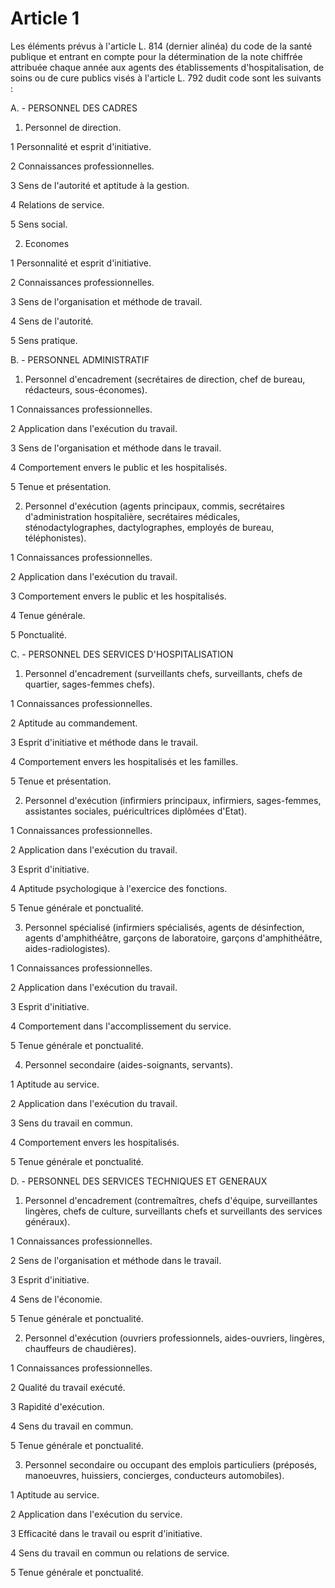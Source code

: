 # Article 1

Les éléments prévus à l'article L. 814 (dernier alinéa) du code de la santé publique et entrant en compte pour la détermination de la note chiffrée attribuée chaque année aux agents des établissements d'hospitalisation, de soins ou de cure publics visés à l'article L. 792 dudit code sont les suivants :

A. - PERSONNEL DES CADRES

1) Personnel de direction.

1 Personnalité et esprit d'initiative.

2 Connaissances professionnelles.

3 Sens de l'autorité et aptitude à la gestion.

4 Relations de service.

5 Sens social.

2) Economes

1 Personnalité et esprit d'initiative.

2 Connaissances professionnelles.

3 Sens de l'organisation et méthode de travail.

4 Sens de l'autorité.

5 Sens pratique.

B. - PERSONNEL ADMINISTRATIF

1) Personnel d'encadrement (secrétaires de direction, chef de bureau, rédacteurs, sous-économes).

1 Connaissances professionnelles.

2 Application dans l'exécution du travail.

3 Sens de l'organisation et méthode dans le travail.

4 Comportement envers le public et les hospitalisés.

5 Tenue et présentation.

2) Personnel d'exécution (agents principaux, commis, secrétaires d'administration hospitalière, secrétaires médicales, sténodactylographes, dactylographes, employés de bureau, téléphonistes).

1 Connaissances professionnelles.

2 Application dans l'exécution du travail.

3 Comportement envers le public et les hospitalisés.

4 Tenue générale.

5 Ponctualité.

C. - PERSONNEL DES SERVICES D'HOSPITALISATION

1) Personnel d'encadrement (surveillants chefs, surveillants, chefs de quartier, sages-femmes chefs).

1 Connaissances professionnelles.

2 Aptitude au commandement.

3 Esprit d'initiative et méthode dans le travail.

4 Comportement envers les hospitalisés et les familles.

5 Tenue et présentation.

2) Personnel d'exécution (infirmiers principaux, infirmiers, sages-femmes, assistantes sociales, puéricultrices diplômées d'Etat).

1 Connaissances professionnelles.

2 Application dans l'exécution du travail.

3 Esprit d'initiative.

4 Aptitude psychologique à l'exercice des fonctions.

5 Tenue générale et ponctualité.

3) Personnel spécialisé (infirmiers spécialisés, agents de désinfection, agents d'amphithéâtre, garçons de laboratoire, garçons d'amphithéâtre, aides-radiologistes).

1 Connaissances professionnelles.

2 Application dans l'exécution du travail.

3 Esprit d'initiative.

4 Comportement dans l'accomplissement du service.

5 Tenue générale et ponctualité.

4) Personnel secondaire (aides-soignants, servants).

1 Aptitude au service.

2 Application dans l'exécution du travail.

3 Sens du travail en commun.

4 Comportement envers les hospitalisés.

5 Tenue générale et ponctualité.

D. - PERSONNEL DES SERVICES TECHNIQUES ET GENERAUX

1) Personnel d'encadrement (contremaîtres, chefs d'équipe, surveillantes lingères, chefs de culture, surveillants chefs et surveillants des services généraux).

1 Connaissances professionnelles.

2 Sens de l'organisation et méthode dans le travail.

3 Esprit d'initiative.

4 Sens de l'économie.

5 Tenue générale et ponctualité.

2) Personnel d'exécution (ouvriers professionnels, aides-ouvriers, lingères, chauffeurs de chaudières).

1 Connaissances professionnelles.

2 Qualité du travail exécuté.

3 Rapidité d'exécution.

4 Sens du travail en commun.

5 Tenue générale et ponctualité.

3) Personnel secondaire ou occupant des emplois particuliers (préposés, manoeuvres, huissiers, concierges, conducteurs automobiles).

1 Aptitude au service.

2 Application dans l'exécution du service.

3 Efficacité dans le travail ou esprit d'initiative.

4 Sens du travail en commun ou relations de service.

5 Tenue générale et ponctualité.
